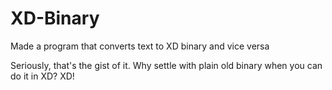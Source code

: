 # XD-Binary
Made a program that converts text to XD binary and vice versa

Seriously, that's the gist of it.
Why settle with plain old binary when you can do it in XD? XD!
